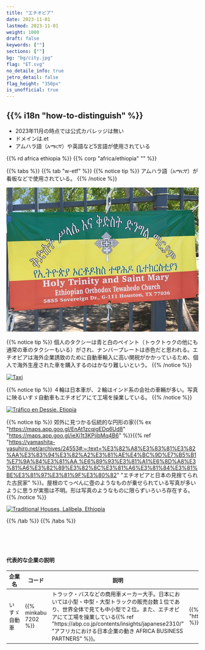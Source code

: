 ```yaml
---
title: "エチオピア"
date: 2023-11-01
lastmod: 2023-11-01
weight: 1000
draft: false
keywords: [""]
sections: [""]
bg: "bg/city.jpg"
flag: "ET.svg"
no_detaile_info: true
jetro_detail: false
flag_height: "350px"
is_unofficial: true
---
```


<div class="main-desciption country-description">
    <h2 class="section-title">{{% i18n "how-to-distinguish" %}}</h2>
    <ul class="rule-list">
        <li>2023年11月の時点では公式カバレッジは無い</li>
        <li>ドメインは<span class="quiz">.et</span></li>
        <li>アムハラ語（አማርኛ）や英語など5言語が使用されている</li>
    </ul>
    {{% rd africa ethiopia %}}
    {{% corp "africa/ethiopia" "" %}}
</div>

{{% tabs %}}
{{% tab "w-etf" %}}
{{% notice tip %}}
アムハラ語（አማርኛ）が看板などで使用されている。
{{% /notice %}}
<div class="googlemap-if no-margin">
<img src="./640px-EthiopianOrthodoxChurchsignHouston.jpg">
</div>

{{% notice tip %}}
個人のタクシーは青と白のペイント（トゥクトゥクの他にも通常の車のタクシーもいる）がされ、ナンバープレートは赤色だと思われる。エチオピアは海外企業誘致のために自動車輸入に高い関税がかかっているため、個人で海外生産された車を購入するのはかなり難しいという。
{{% /notice %}}

<div class="googlemap-if no-margin">
<a data-flickr-embed="true" href="https://www.flickr.com/photos/johndale/4302811702/in/photolist-7ye31E-26UctjG-bu1yuT-2nT65GL-2ixCSHn-sACrUE-2ojbutK-R5ikaN-yG3zER-2eGBdQW-2kVMTku-2nWv84u-2ocFvwM-7nqi5A-2jkeq9a-JJLXoV-2m2LmW6-2rk3E-c5kb7h-c5kb41-c5kb2b-c5kbcy-R5Fa2D-2oNDe1K-217FcSV-QVkmDB-2j8JhnC-49B3W9-Ajx8iF-97UHtQ-5axnVG-LvJPda-2jdFZvq-PbkU7G-FkMNB3-bgHLmM-2pdghea-2o6U97s-JWqhHs-5ywQf-2nErD7h-2mJnb2s-2gRGdeP-dm38Bb-pHvGHc-2m57JFC-aX6y6F-Fo7n8r-2n9HPwr-EyUZ2t" title="Taxi"><img src="https://live.staticflickr.com/4015/4302811702_da58580452_c.jpg" width="90%" alt="Taxi"/></a><script async src="//embedr.flickr.com/assets/client-code.js" charset="utf-8"></script>
</div>

{{% notice tip %}}
４輪は日本車が、２輪はインド系の会社の車輛が多い。写真に映るいすゞ自動車もエチオピアにて工場を操業している。
{{% /notice %}}

<div class="googlemap-if no-margin">
<a data-flickr-embed="true" href="https://www.flickr.com/photos/kolfekeranyo/4042879934/in/photolist-7afPms-8r18cj-5rQipr-bn2WMa-bnbwTi-bnaYQ4-egkmRM-6YJcrA-oPXWnt-9vBiLj-7iQpc4-JwYEW-bnb1va-nK6718-dQvQiD-6eQ1To-6ejs8G-8r17o7-oQ2ZU8-8r12A1-ovbxeL-nKw34F-nPtLC-6cZRWo-nnjkje-2k6KYFV-2k6GaSC-2iR3iJW-2mKuPJA-2n2nDp9-2oM7o6e-2oSe7S5-4jdHRb-2k6KXRy-2hGkQGM-xB6bis-dMEF29-2oLJN1V-2oA4Avp-2nAt2Hj-2oKaaK7-2mKSvjf-2k6G9T8-2nwi46S-2kZqjk5-2mKGeL3-2nBfb1k-2pWRvae-2mJHW3b-cT6qgy" title="Tráfico en Dessie. Etiopía"><img src="https://live.staticflickr.com/2641/4042879934_df421ab81c_c.jpg" width="800" height="602" alt="Tráfico en Dessie. Etiopía"/></a><script async src="//embedr.flickr.com/assets/client-code.js" charset="utf-8"></script>
</div>

{{% notice tip %}}
郊外に見つかる伝統的な円形の家{{% ex "https://maps.app.goo.gl/EnAt1zcqjgEDq6Ud8" "https://maps.app.goo.gl/ieXi1t3KPjibMq4B6" %}}{{% ref "https://yamashita-yasuhiro.net/archives/24553#:~:text=%E3%82%A8%E3%83%81%E3%82%AA%E3%83%94%E3%82%A2%E3%81%AE%E4%BC%9D%E7%B5%B1%E7%9A%84%E3%81%AA,%E6%89%93%E3%81%A1%E6%8D%A8%E3%81%A6%E3%82%89%E3%82%8C%E3%81%A6%E3%81%84%E3%81%BE%E3%81%97%E3%81%9F%E3%80%82" "エチオピアと日本の見捨てられた古民家" %}}。屋根のてっぺんに壺のようなものが乗せられている写真が多いように思うが実態は不明。形は写真のようなものに限らずいろいろ存在する。
{{% /notice %}}

<div class="googlemap-if no-margin">
<a data-flickr-embed="true" href="https://www.flickr.com/photos/mytripsmypics/15253156641/in/photolist-QMy5fx-Wmcaan-UrZtkx-2iPV8rw-pjE93G-2ovf6r7-2pqYdmm-eUxGo-peSq4k-oWfRuC-ptKF4e-9brnfg-2mjxz6W-UzSoES-2nvR8zR-oGLNuv-2nhMLrm-2h7bww6-2nwn4Jz-2oz5Afi-2miSufp-aLhCc-2h7e7d4-Wmc9PH-2iJiypa-2iSMVHt-Wmc9bi-h6dxJH-Wmcb9r-2n1exE7-2hTRd4b-2icmG3M-2akoJ19-WmcaNr-MK5W7d-MzhBdS-2mwVvaY-FSwD3E-2pnhWZF-ph2mb2-Nc3Fd5-LKN5ws-2nGxdAu-TpTyHk-czdA2S-pd8SqW-MCnadg-2msuVT8-fhnBLM" title="Traditional Houses, Lalibela, Ethiopia"><img src="https://live.staticflickr.com/3874/15253156641_b04b7bf21a_c.jpg" width="90%" alt="Traditional Houses, Lalibela, Ethiopia"/></a><script async src="//embedr.flickr.com/assets/client-code.js" charset="utf-8"></script>
</div>

{{% /tab %}}
{{% /tabs %}}


<div class="container-corp mt-5" id="corp-desc" style="padding-top:50px">
    <h4 class="mb-4">代表的な企業の説明</h4>
    <table class="table table-striped table-bordered">
        <thead class="table-light">
            <tr>
                <th scope="col" class="col-width-2">企業名</th>
                <th scope="col" class="col-width-1">コード</th>
                <th scope="col" class="col-width-6">説明</th>
                <th scope="col" class="col-width-05">決算</th>
                <th scope="col" class="col-width-05">配当履歴</th>
            </tr>
        </thead>
        <tbody class="corp-desc">
            <tr>
                <td>いすゞ自動車</td>
                <td>{{% minkabu 7202 %}}</td>
                <td>トラック・バスなどの商用車メーカー大手。日本においては小型・中型・大型トラックの販売台数１位であり、世界全体で見ても中小型で２位。また、エチオピアにて工場を操業している{{% ref "https://abp.co.jp/contents/insights/japanese2310/" "アフリカにおける日本企業の動き AFRICA BUSINESS PARTNERS" %}}。</td>
                <td>{{% corplink "https://www.isuzu.co.jp/company/investor/financial/results/" %}}</td>
                <td>{{% dividend "tokyo" "7202" %}}</td>
            </tr>
        </tbody>
    </table>
</div>